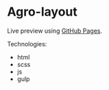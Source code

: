 # Agro-layout

Live preview using [GitHub Pages](https://pavelzubarevich.github.io/agro-layout/).

Technologies:
- html
- scss
- js
- gulp
